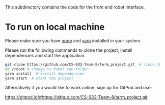 This subdirectory contains the code for the front end robot interface.

# To run on local machine
Please make sure you have [node](https://nodejs.org/en/download/) and [yarn](https://yarnpkg.com/en/docs/install) installed in your system.

Please run the following commands to clone the project, install dependencies and start the application.

```bash
git clone https://github.com/CS-633-Team-8/term_project.git  # clone the project
cd /robot # change to Robot sub-folder
yarn install  # install dependencies
yarn start  # start the project
```

Alternatively if you would like to work online, sign up for GitPod and use: 

https://gitpod.io/#https://github.com/CS-633-Team-8/term_project.git